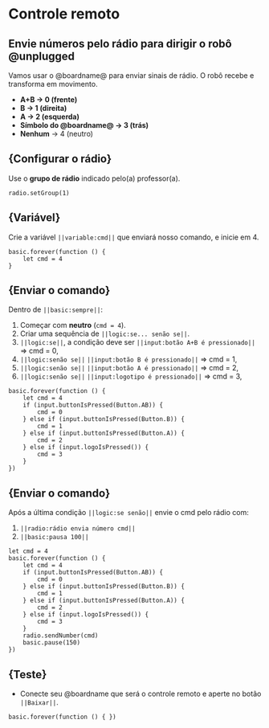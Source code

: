 # Controle remoto

## Envie números pelo rádio para dirigir o robô @unplugged

Vamos usar o @boardname@ para enviar sinais de rádio. O robô recebe e transforma em movimento.

- **A+B → 0 (frente)**  
- **B → 1 (direita)**  
- **A → 2 (esquerda)**  
- **Símbolo do @boardname@ → 3 (trás)**  
- **Nenhum** → 4 (neutro)

## {Configurar o rádio}
Use o **grupo de rádio** indicado pelo(a) professor(a).

```blocks
radio.setGroup(1)
```

## {Variável}
Crie a variável ``||variable:cmd||`` que enviará nosso comando, e inicie em 4. 

```blocks
basic.forever(function () {
    let cmd = 4
}
```

## {Enviar o comando}
Dentro de ``||basic:sempre||``: 
1. Começar com **neutro** (`cmd = 4`).
2. Criar uma sequência de ``||logic:se... senão se||``.
3. ``||logic:se||``, a condição deve ser ``||input:botão A+B é pressionado||`` => cmd = 0,
4. ``||logic:senão se||`` ``||input:botão B é pressionado||`` => cmd = 1,
5. ``||logic:senão se||`` ``||input:botão A é pressionado||`` => cmd = 2,
6. ``||logic:senão se||`` ``||input:logotipo é pressionado||`` => cmd = 3, 

```blocks
basic.forever(function () {
    let cmd = 4
    if (input.buttonIsPressed(Button.AB)) {
        cmd = 0
    } else if (input.buttonIsPressed(Button.B)) {
        cmd = 1
    } else if (input.buttonIsPressed(Button.A)) {
        cmd = 2
    } else if (input.logoIsPressed()) {
        cmd = 3
    }
})
```

## {Enviar o comando}
Após a última condição ``||logic:se senão||`` envie o cmd pelo rádio com:
1. ``||radio:rádio envia número cmd||``
2. ``||basic:pausa 100||``


```blocks
let cmd = 4
basic.forever(function () {
    let cmd = 4
    if (input.buttonIsPressed(Button.AB)) {
        cmd = 0
    } else if (input.buttonIsPressed(Button.B)) {
        cmd = 1
    } else if (input.buttonIsPressed(Button.A)) {
        cmd = 2
    } else if (input.logoIsPressed()) {
        cmd = 3
    }
    radio.sendNumber(cmd)
    basic.pause(150)
})
```

## {Teste}
- Conecte seu @boardname que será o controle remoto e aperte no botão ``||Baixar||``.  

```template
basic.forever(function () { })
```
